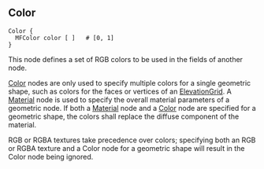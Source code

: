 ## Color

```
Color {
  MFColor color [ ]   # [0, 1]
}
```

This node defines a set of RGB colors to be used in the fields of another node.

[Color](#color) nodes are only used to specify multiple colors for a single geometric shape, such as colors for the faces or vertices of an [ElevationGrid](elevationgrid.md).
A [Material](material.md) node is used to specify the overall material parameters of a geometric node.
If both a [Material](material.md) node and a [Color](#color) node are specified for a geometric shape, the colors shall replace the diffuse component of the material.

RGB or RGBA textures take precedence over colors; specifying both an RGB or RGBA texture and a Color node for a geometric shape will result in the Color node being ignored.
